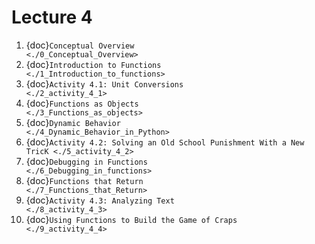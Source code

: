 # Lecture 4

1. {doc}`Conceptual Overview                                            <./0_Conceptual_Overview>`
2. {doc}`Introduction to Functions                                      <./1_Introduction_to_functions>`
3. {doc}`Activity 4.1: Unit Conversions                                 <./2_activity_4_1>`
4. {doc}`Functions as Objects                                           <./3_Functions_as_objects>`
5. {doc}`Dynamic Behavior                                                <./4_Dynamic_Behavior_in_Python>`
6. {doc}`Activity 4.2: Solving an Old School Punishment With a New TricK <./5_activity_4_2>`
7. {doc}`Debugging in Functions                                          <./6_Debugging_in_functions>`
8. {doc}`Functions that Return                                          <./7_Functions_that_Return>`
9. {doc}`Activity 4.3: Analyzing Text                                   <./8_activity_4_3>`
10. {doc}`Using Functions to Build the Game of Craps                   <./9_activity_4_4>`
